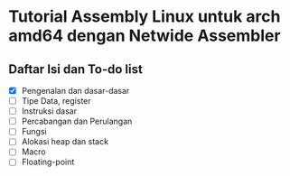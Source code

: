 # Tutorial Assembly Linux untuk arch amd64 dengan Netwide Assembler

## Daftar Isi dan To-do list
- [X] Pengenalan dan dasar-dasar
- [ ] Tipe Data, register 
- [ ] Instruksi dasar
- [ ] Percabangan dan Perulangan
- [ ] Fungsi
- [ ] Alokasi heap dan stack
- [ ] Macro
- [ ] Floating-point 
